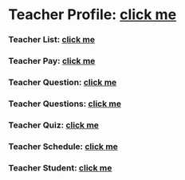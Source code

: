 # Teacher Profile: [click me](https://kah3vich.github.io/Project-Sfera/public/t-profile.html)


### Teacher List: [click me](https://kah3vich.github.io/Project-Sfera/public/t-list.html)
### Teacher Pay: [click me](https://kah3vich.github.io/Project-Sfera/public/t-pay.html)
### Teacher Question: [click me](https://kah3vich.github.io/Project-Sfera/public/t-question.html)
### Teacher Questions: [click me](https://kah3vich.github.io/Project-Sfera/public/t-questions.html)
### Teacher Quiz: [click me](https://kah3vich.github.io/Project-Sfera/public/t-quiz.html)
### Teacher Schedule: [click me](https://kah3vich.github.io/Project-Sfera/public/t-schedule.html)
### Teacher Student: [click me](https://kah3vich.github.io/Project-Sfera/public/t-student.html)
